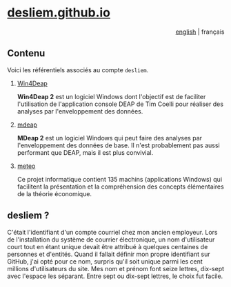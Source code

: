 # [desliem.github.io](https://desliem.github.io)

<div style="text-align: right">
<a href="README_en.md">english</a> | français
</div>

## Contenu

Voici les référentiels associés au compte `desliem`.

1. [Win4Deap](https://github.com/desliem/Win4Deap)

    **Win4Deap 2** est un logiciel Windows dont l'objectif est de faciliter l'utilisation de l'application console DEAP de Tim Coelli pour réaliser des analyses par l'enveloppement des données.

1. [mdeap](https://github.com/desliem/mdeap)

   **MDeap 2** est un logiciel Windows qui peut faire des analyses par l'enveloppement des données de base. Il n'est probablement pas aussi performant que DEAP, mais il est plus convivial. 

1. [meteo](https://github.com/desliem/meteo)

   Ce projet informatique contient 135 machins (applications Windows) qui facilitent la présentation et la compréhension des concepts élémentaires de la théorie économique. 
   
## desliem ?

C'était l'identifiant d'un compte courriel chez mon ancien employeur. Lors de l'installation du système de courrier électronique, un nom d'utilisateur court tout en étant unique devait être attribué à quelques centaines de personnes et d'entités. Quand il fallait définir mon propre identifiant sur GitHub, j'ai opté pour ce nom, surpris qu'il soit unique parmi les cent millions d'utilisateurs du site. Mes nom et prénom font seize lettres, dix-sept avec l'espace les séparant. Entre sept ou dix-sept lettres, le choix fut facile.

